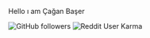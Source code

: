 Hello ı am Çağan Başer

![GitHub followers](https://img.shields.io/github/followers/Mayfamamut?color=%230fbcf9&label=Github&logo=Github&style=for-the-badge)  ![Reddit User Karma](https://img.shields.io/reddit/user-karma/combined/mAyfamamut06?logo=Reddit&style=social)
